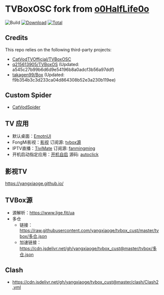 # TVBoxOSC fork from [o0HalfLife0o](https://github.com/o0HalfLife0o/TVBoxOSC)

![Build](https://shields.io/github/actions/workflow/status/yangxiaoge/tvbox_cust/tvbox_app_action.yml?branch=master&logo=github&label=Build)
[![Download](https://img.shields.io/github/v/release/yangxiaoge/tvbox_cust?color=orange&logoColor=orange&label=Download&logo=DocuSign)](https://github.com/yangxiaoge/tvbox_cust/releases/latest) 
[![Total](https://shields.io/github/downloads/yangxiaoge/tvbox_cust/total?logo=Bookmeter&label=Counts&logoColor=yellow&color=yellow)](https://github.com/yangxiaoge/tvbox_cust/releases)

## Credits
This repo relies on the following third-party projects:
- [CatVodTVOfficial/TVBoxOSC](https://github.com/CatVodTVOfficial/TVBoxOSC)
- [q215613905/TVBoxOS](https://github.com/q215613905/TVBoxOS) (Updated: a545c27b99b6d6d9e54196b8a0adcf3b56a97ddf)
- [takagen99/Box](https://github.com/takagen99/Box) (Updated: f9b354b3c3d233ca04d864308b52e3a230b119ee)

## Custom Spider
- [CatVodSpider](https://github.com/yangxiaoge/CatVodSpider)

## TV 应用
- 默认桌面：[EmotnUI](/apk/EmotnUI_com.oversea.aslauncher_1.0.9.0_5094.apk)
- FongMi影视：[影视](https://github.com/FongMi/Release/tree/main/apk/release) 订阅源: [tvbox源](https://github.com/yangxiaoge/tvbox_cust?tab=readme-ov-file#tvbox源)
- IPTV直播：[TiviMate](/apk/TiviMate-2.8.0_CMist_Premium破解版_小羊修改版.apk)  订阅源: [fanmingming](https://github.com/fanmingming/live)
- 开机启动指定应用：[开机自启](/apk/开机自启_3.0_2024-03-11.apk) 源码: [autoclick](https://gitee.com/sheepyang_study/auto-click-slide)

## 影视TV
https://yangxiaoge.github.io/

## TVBox源
- 源解析：https://www.lige.fit/ua
- 多仓
  - 链接：https://raw.githubusercontent.com/yangxiaoge/tvbox_cust/master/tvbox/多仓.json
  - 加速链接：https://cdn.jsdelivr.net/gh/yangxiaoge/tvbox_cust@master/tvbox/多仓.json

## Clash
- https://cdn.jsdelivr.net/gh/yangxiaoge/tvbox_cust@master/clash/Clash2.yml
